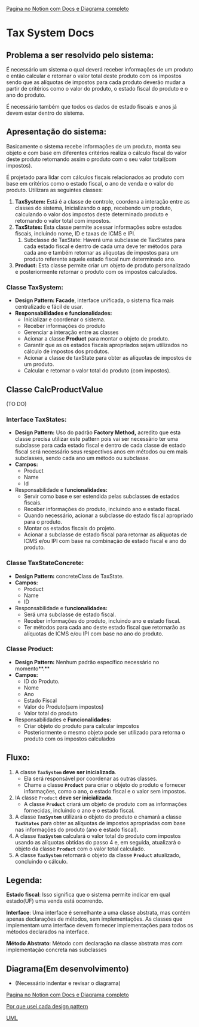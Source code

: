 [Pagina no Notion com Docs e Diagrama completo](https://insidious-debt-983.notion.site/Diagrama-146c66b842674dc0bf4579eb2d309843)

# Tax System Docs

## Problema a ser resolvido pelo sistema:

É necessário um sistema o qual deverá receber informações de um produto e então calcular e retornar o valor total deste produto com os impostos sendo que as alíquotas de impostos para cada produto deverão mudar a partir de critérios como o valor do produto, o estado fiscal do produto e o ano do produto. 

É necessário também que todos os dados de estado fiscais e anos já devem estar dentro do sistema.

## Apresentação do sistema:

Basicamente o sistema recebe informações de um produto, monta seu objeto e com base em diferentes critérios realiza o cálculo fiscal do valor deste produto retornando assim o produto com o seu valor total(com impostos).

É projetado para lidar com cálculos fiscais relacionados ao produto com base em critérios como o estado fiscal, o ano de venda e o valor do produto. Utilizara as seguintes classes:

1. **TaxSystem:** Está é a classe de controle, coordena a interação entre as classes do sistema, Inicializando o app, recebendo um produto, calculando o valor dos impostos deste determinado produto e retornando o valor total com impostos.
2. **TaxStates:** Esta classe permite acessar informações sobre estados fiscais, incluindo nome, ID e taxas de ICMS e IPI. 
    1. Subclasse de TaxState: Haverá uma subclasse de TaxStates para cada estado fiscal e dentro de cada uma deve ter métodos para cada ano e também retornar as alíquotas de impostos para um produto referente aquele estado fiscal num determinado ano.
3. **Product:** Esta classe permite criar um objeto de produto personalizado e posteriormente retornar o produto com os impostos calculados.

### **Classe TaxSystem:**

- **Design Pattern: Facade**, interface unificada, o sistema fica mais centralizado e fácil de usar.
- **Responsabilidades e funcionalidades:**
    - Inicializar e coordenar o sistema.
    - Receber informações do produto
    - Gerenciar a interação entre as classes
    - Acionar a classe **Product** para montar o objeto de produto.
    - Garantir que as os estados fiscais apropriados sejam utilizados no cálculo de impostos dos produtos.
    - Acionar a classe de taxState para obter as alíquotas de impostos de um produto.
    - Calcular e retornar o valor total do produto (com impostos).

## Classe CalcProductValue

(TO DO)

### Interface **TaxStates:**

- **Design Pattern:**  Uso do padrão ****************************Factory Method,****************************  acredito que esta classe precisa utilizar este pattern pois vai ser necessário ter uma subclasse para cada estado fiscal e dentro de cada classe de estado fiscal será necessário seus respectivos anos em métodos ou em mais subclasses, sendo cada ano um método ou subclasse.
- **Campos:**
    - Product
    - Name
    - Id
- Responsabilidade e f**uncionalidades:**
    - Servir como base e ser estendida pelas subclasses de estados fiscais.
    - Receber informações do produto, incluindo ano e estado fiscal.
    - Quando necessário, acionar a subclasse do estado fiscal apropriado para o produto.
    - Montar os estados fiscais do projeto.
    - Acionar a subclasse de estado fiscal para retornar as alíquotas de ICMS e/ou IPI com base na combinação de estado fiscal e ano do produto.

### Classe TaxStateConcrete:

- **Design Pattern:**  concreteClass de TaxState.
- **Campos:**
    - Product
    - Name
    - ID
- Responsabilidade e f**uncionalidades:**
    - Será uma subclasse de estado fiscal.
    - Receber informações do produto, incluindo ano e estado fiscal.
    - Ter métodos para cada ano deste estado fiscal que retornarão as alíquotas de ICMS e/ou IPI com base no ano do produto.

### **Classe Product:**

- **Design Pattern:** Nenhum padrão específico necessário no momento**.**
- **Campos:**
    - ID do Produto.
    - Nome
    - Ano
    - Estado Fiscal
    - Valor do Produto(sem impostos)
    - Valor total do produto
- Responsabilidades e **Funcionalidades:**
    - Criar objeto do produto para calcular impostos
    - Posteriormente o mesmo objeto pode ser utilizado para retorna o produto com os impostos calculados

## Fluxo:

1. A classe **`TaxSystem` deve ser inicializada**.
    - Ela será responsável por coordenar as outras classes.
    - Chame a classe **`Product`** para criar o objeto do produto e fornecer informações, como o ano, o estado fiscal e o valor sem impostos.
2. IA classe `Product` **deve ser inicializada**.
    - A classe **`Product`** criará um objeto de produto com as informações fornecidas, incluindo o ano e o estado fiscal.
3. A classe **`TaxSystem`** utilizará o objeto do produto e chamará a classe **`TaxStates`** para obter as alíquotas de impostos apropriadas com base nas informações do produto (ano e estado fiscal).
4. A classe **`TaxSystem`** calculará o valor total do produto com impostos usando as alíquotas obtidas do passo 4 e, em seguida, atualizará o objeto da classe **`Product`** com o valor total calculado.
5. A classe **`TaxSystem`** retornará o objeto da classe **`Product`** atualizado, concluindo o cálculo.

## Legenda:

**Estado fiscal**: Isso significa que o sistema permite indicar em qual estado(UF) uma venda está ocorrendo.

**Interface**: Uma interface é semelhante a uma classe abstrata, mas contém apenas declarações de métodos, sem implementações. As classes que implementam uma interface devem fornecer implementações para todos os métodos declarados na interface.

**Método Abstrato**: Método com declaração na classe abstrata mas com implementação concreta nas subclasses

## Diagrama(Em desenvolvimento)

- (Necessário indentar e revisar o diagrama)

[Pagina no Notion com Docs e Diagrama completo](https://insidious-debt-983.notion.site/Diagrama-146c66b842674dc0bf4579eb2d309843)

[Por que usei cada design pattern](https://www.notion.so/Por-que-usei-cada-design-pattern-d3dc4c940428417880dbdaeb723030a3?pvs=21)

[UML](https://www.notion.so/UML-ddaa94d1ee4442fe92b616b37a6c6620?pvs=4) 
